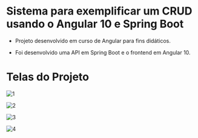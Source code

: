# Sistema para exemplificar um CRUD usando o Angular 10 e Spring Boot

- Projeto desenvolvido em curso de Angular para fins didáticos.

- Foi desenvolvido uma API em Spring Boot e o frontend em Angular 10.

# Telas do Projeto

![1](https://user-images.githubusercontent.com/81260083/216072949-aee0f3bf-466f-4200-9297-1b58aaa4782d.png)

![2](https://user-images.githubusercontent.com/81260083/216073000-329b4ea2-7695-4fd9-aa32-039443194d61.png)

![3](https://user-images.githubusercontent.com/81260083/216073022-915e048a-e226-4376-8217-95cd9d5e64d0.png)

![4](https://user-images.githubusercontent.com/81260083/216073041-edcca7ad-56b7-451a-9b2f-65403337640b.png)
